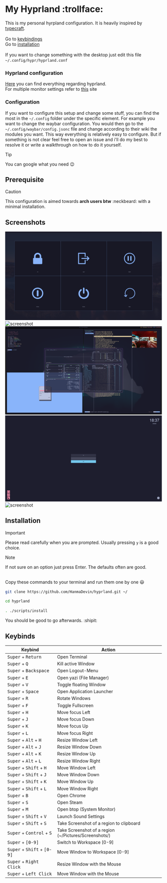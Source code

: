 # My Hyprland :trollface:

This is my personal hyrpland configuration. It is heavily inspired by [typecraft](https://www.youtube.com/@typecraft_dev). <br><br>
Go to [keybindings](#keybinds)<br>
Go to [installation](#installation)<br><br>
If you want to change something with the desktop just edit this file `~/.config/hypr/hyprland.conf` <br> 

### Hyprland configuration

[Here](https://wiki.hyprland.org/Configuring/) you can find everything regarding hyprland.<br>
For multiple monitor settings refer to [this](https://wiki.hyprland.org/Configuring/Monitors/) site

### Configuration

If you want to configure this setup and change some stuff, you can find the most in the `~/.config` folder under the specific
element. For example you want to change the waybar configuration. You would then 
go to the `~/.config/waybar/config.jsonc` file and change according to their wiki the modules you want. This way everything is 
relatively easy to configure. But if something is not clear feel free to open an issue and i'll do my best to resolve it or
write a walkthrough on how to do it yourself.

> [!TIP]
> You can google what you need :wink:

## Prerequisite

> [!CAUTION]
> This configuration is aimed towards __arch users btw__ :neckbeard: with a minimal installation.

## Screenshots

![screenshot](img/2025-02-27-184042_hyprshot.png)
![screenshot](img/2025-03-08-160157_hyprshot.png)
![screenshot](img/2025-03-08-160815_hyprshot.png)
![screenshot](img/2025-03-08-183740_hyprshot.png)
![screenshot](img/2025-03-08-183950_hyprshot.png)

## Installation

> [!IMPORTANT]
> Please read carefully when you are prompted. Usually pressing `y` is a good choice.

> [!NOTE]
> If not sure on an option just press Enter. The defaults often are good.
<br>
Copy these commands to your terminal and run them one by one 😃

```bash
git clone https://github.com/HanmaDevin/hyprland.git ~/
```

```bash
cd hyprland
```

```bash
. ./scripts/install
```

You should be good to go afterwards. :shipit:

## Keybinds

Keybind | Action
--- | --- 
<kbd>Super</kbd> + <kbd>Return</kbd> | Open Terminal
<kbd>Super</kbd> + <kbd>Q</kbd> | Kill active Window
<kbd>Super</kbd> + <kbd>Backspace</kbd> | Open Logout-Menu
<kbd>Super</kbd> + <kbd>E</kbd> | Open yazi (File Manager)
<kbd>Super</kbd> + <kbd>V</kbd> | Toggle floating Window
<kbd>Super</kbd> + <kbd>Space</kbd> | Open Application Launcher
<kbd>Super</kbd> + <kbd>R</kbd> | Rotate Windows
<kbd>Super</kbd> + <kbd>F</kbd> | Toggle Fullscreen
<kbd>Super</kbd> + <kbd>H</kbd> | Move focus Left
<kbd>Super</kbd> + <kbd>J</kbd> | Move focus Down
<kbd>Super</kbd> + <kbd>K</kbd> | Move focus Up
<kbd>Super</kbd> + <kbd>L</kbd> | Move focus Right
<kbd>Super</kbd> + <kbd>Alt</kbd> + <kbd>H</kbd>| Resize Window Left
<kbd>Super</kbd> + <kbd>Alt</kbd> + <kbd>J</kbd>| Resize Window Down
<kbd>Super</kbd> + <kbd>Alt</kbd> + <kbd>K</kbd>| Resize Window Up
<kbd>Super</kbd> + <kbd>Alt</kbd> + <kbd>L</kbd>| Resize Window Right
<kbd>Super</kbd> + <kbd>Shift</kbd> + <kbd>H</kbd>| Move Window Left
<kbd>Super</kbd> + <kbd>Shift</kbd> + <kbd>J</kbd>| Move Window Down
<kbd>Super</kbd> + <kbd>Shift</kbd> + <kbd>K</kbd>| Move Window Up
<kbd>Super</kbd> + <kbd>Shift</kbd> + <kbd>L</kbd>| Move Window Right
<kbd>Super</kbd> + <kbd>B</kbd> | Open Chrome
<kbd>Super</kbd> + <kbd>S</kbd> | Open Steam
<kbd>Super</kbd> + <kbd>M</kbd> | Open btop (System Monitor)
<kbd>Super</kbd> + <kbd>Shift</kbd> + <kbd>V</kbd>| Launch Sound Settings
<kbd>Super</kbd> + <kbd>Shift</kbd> + <kbd>S</kbd>| Take Screenshot of a region to clipboard
<kbd>Super</kbd> + <kbd>Control</kbd> + <kbd>S</kbd>| Take Screenshot of a region (~/Pictures/Screenshots/)
<kbd>Super</kbd> + <kbd>[0-9]</kbd> | Switch to Workspace [0-9]
<kbd>Super</kbd> + <kbd>Shift</kbd> + <kbd>[0-9]</kbd> | Move Window to Workspace [0-9]
<kbd>Super</kbd> + <kbd>Right Click</kbd> | Resize Window with the Mouse
<kbd>Super</kbd> + <kbd>Left Click</kbd> | Move Window with the Mouse
